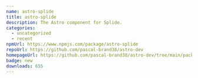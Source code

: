 ```yaml
---
name: astro-splide
title: astro-splide
description: The Astro component for Splide.
categories:
  - uncategorized
  - recent
npmUrl: https://www.npmjs.com/package/astro-splide
repoUrl: https://github.com/pascal-brand38/astro-dev
homepageUrl: https://github.com/pascal-brand38/astro-dev/tree/main/packages/astro-splide#readme
badge: new
downloads: 655
---
```

